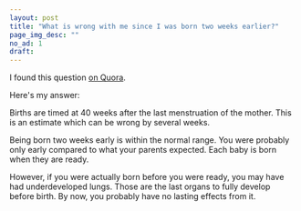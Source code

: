 ```yaml
---
layout: post
title: "What is wrong with me since I was born two weeks earlier?"
page_img_desc: ""
no_ad: 1
draft:
---
```


I found this question <a href="https://www.quora.com/What-is-wrong-with-me-since-I-was-born-two-weeks-earlier">on Quora</a>.

Here's my answer:

Births are timed at 40 weeks after the last menstruation of the mother. This is an estimate which can be wrong by several weeks.

Being born two weeks early is within the normal range. You were probably only early compared to what your parents expected. Each baby is born when they are ready.

However, if you were actually born before you were ready, you may have had underdeveloped lungs. Those are the last organs to fully develop before birth. By now, you probably have no lasting effects from it.
